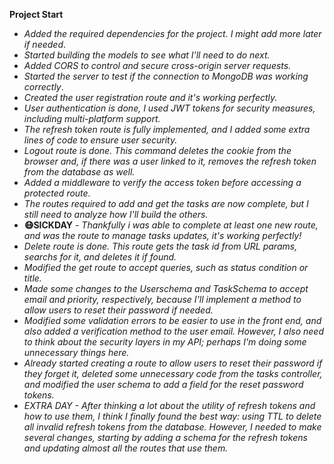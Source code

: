 **Project Start**

- *Added the required dependencies for the project. I might add more later if needed*.
- *Started building the models to see what I'll need to do next.*
- *Added CORS to control and secure cross-origin server requests.*
- *Started the server to test if the connection to MongoDB was working correctly*.
- *Created the user registration route and it's working perfectly.*
- *User authentication is done, I used JWT tokens for security measures, including multi-platform support.*
- *The refresh token route is fully implemented, and I added some extra lines of code to ensure user security.*
- *Logout route is done. This command deletes the cookie from the browser and, if there was a user linked to it, removes the refresh token from the database as well.*
- *Added a middleware to verify the access token before accessing a protected route.*
- *The routes required to add and get the tasks are now complete, but I still need to analyze how I'll build the others.*
- **😷SICKDAY** *- Thankfully i was able to complete at least one new route, and was the route to manage tasks updates, it's working perfectly!*
- *Delete route is done. This route gets the task id from URL params, searchs for it, and deletes it if found.*
- *Modified the get route to accept queries, such as status condition or title.*
- *Made some changes to the Userschema and TaskSchema to accept email and priority, respectively, because I'll implement a method to allow users to reset their password if needed.*
- *Modified some validation errors to be easier to use in the front end, and also added a verification method to the user email. However, I also need to think about the security layers in my API; perhaps I'm doing some unnecessary things here.*
- *Already started creating a route to allow users to reset their password if they forget it, deleted some unnecessary code from the tasks controller, and modified the user schema to add a field for the reset password tokens.*
- *EXTRA DAY - After thinking a lot about the utility of refresh tokens and how to use them, I think I finally found the best way: using TTL to delete all invalid refresh tokens from the database. However, I needed to make several changes, starting by adding a schema for the refresh tokens and updating almost all the routes that use them.*